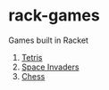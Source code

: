 # rack-games
Games built in Racket

1. [Tetris](tetris/intro.md)
2. [Space Invaders]()
3. [Chess]()
